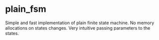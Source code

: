 # plain_fsm
Simple and fast  implementation of plain finite state machine. No memory allocations on states changes. Very intuitive passing parameters to the states.
